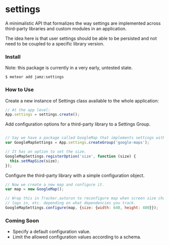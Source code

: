 # settings

A minimalistic API that formalizes the way settings are implemented across third-party libraries
and custom modules in an application.

The idea here is that user settings should be able to be persisted and not need to be coupled to a specific library version.

### Install

Note: this package is currently in a very early, untested state. 

`$ meteor add jamz:settings`

### How to Use

Create a new instance of Settings class available to the whole application:
```js
// At the app level:
App.settings = settings.create();

```

Add configuration options for a third-party library to a Settings Group.
```js

// Say we have a package called GoogleMap that implements settings with the Settings class.
var GoogleMapSettings = App.settings.createGroup('google-maps');

// It has an option to set the size.
GoogleMapSettings.registerOption('size', function (size) {
  this.setMapSize(size);
});

```

Configure the third-party library with a simple configuration object.
```js
// Now we create a new map and configure it.
var map = new GoogleMap();

// Wrap this in Tracker.autorun to reconfigure map when screen size changes, a different user
// logs in, etc. depending on what dependencies you track.
GoogleMapSettings.configure(map, {size: {width: 640, height: 480}});
```

### Coming Soon

* Specify a default configuration value.
* Limit the allowed configuration values according to a schema.
